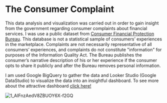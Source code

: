 # The Consumer Complaint
This data analysis and visualization was carried out in order to gain insight from the government regarding consumer complaints about financial services.
I was use a public dataset from [Consumer Financial Protection Bureau](https://www.consumerfinance.gov/data-research/consumer-complaints/).
This database is not a statistical sample of consumers’ experiences in the marketplace. Complaints are not necessarily representative of all consumers’ experiences, and complaints do not constitute "information" for purposes of the Information Quality Act. The Bureau publishes the consumer’s narrative description of his or her experience if the consumer opts to share it publicly and after the Bureau removes personal information.

I am used Google BigQuery to gather the data and Looker Studio (Google DataStudio) to visualize the data into an insightful dashboard. To see more about the attractive dashboard [click here!](https://datastudio.google.com/reporting/4f3d6c16-820c-4615-b5ce-7819c5afafb7)

![1_AIFnzAedV8ZBUOY6X-f2GQ](https://github.com/alberthero319/SQL-Project/blob/main/The%20Consumer%20Complaint/CFPB_Dashboard_alberthero3i9.png?raw=true)
